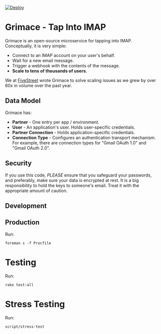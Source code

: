 [![Deploy](https://www.herokucdn.com/deploy/button.png)](https://heroku.com/deploy?template=https://github.com/rustyio/grimace)

# Grimace - Tap Into IMAP

Grimace is an open-source microservice for tapping into IMAP.
Conceptually, it is very simple:

* Connect to an IMAP account on your user's behalf.
* Wait for a new email message.
* Trigger a webhook with the contents of the message.
* **Scale to tens of thousands of users.**

We at [FiveStreet](http://www.fivestreet.com) wrote Grimace to solve
scaling issues as we grew by over 60x in volume over the past year.

## Data Model

Grimace has:

* **Partner** - One entry per app / environment.
* **User** - An application's user. Holds user-specific credentials.
* **Partner Connection** - Holds application-specific credentials.
* **Connection Type** - Configures an authentication transport
  mechanism. For example, there are connection types for "Gmail OAuth
  1.0" and "Gmail OAuth 2.0".

## Security

If you use this code, *PLEASE* ensure that you safeguard your
passwords, and preferably, make sure your data is encrypted at
rest. It is a big responsibility to hold the keys to someone's
email. Treat it with the appropriate amount of caution.

## Development

## Production

Run:

    foreman s -f Procfile

# Testing

Run:

    rake test:all

# Stress Testing



Run:

    script/stress-test
